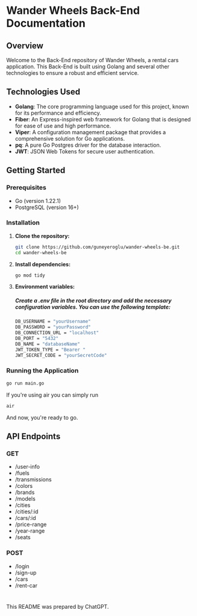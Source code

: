 # Wander Wheels Back-End Documentation

## Overview

Welcome to the Back-End repository of Wander Wheels, a rental cars application. This Back-End is built using Golang and several other technologies to ensure a robust and efficient service.

## Technologies Used

- **Golang**: The core programming language used for this project, known for its performance and efficiency.
- **Fiber**: An Express-inspired web framework for Golang that is designed for ease of use and high performance.
- **Viper**: A configuration management package that provides a comprehensive solution for Go applications.
- **pq**: A pure Go Postgres driver for the database interaction.
- **JWT**: JSON Web Tokens for secure user authentication.

## Getting Started

### Prerequisites

- Go (version 1.22.1)
- PostgreSQL (version 16+)

### Installation

1. **Clone the repository:**
   ```sh
   git clone https://github.com/guneyeroglu/wander-wheels-be.git
   cd wander-wheels-be
   ```

2. **Install dependencies:**
   ```sh
   go mod tidy
   ```

3. **Environment variables:**
   ##### Create a .env file in the root directory and add the necessary configuration variables. You can use the following template:
   ```sh
   DB_USERNAME = "yourUsername"
   DB_PASSWORD = "yourPassword"
   DB_CONNECTION_URL = "localhost"
   DB_PORT = "5432"
   DB_NAME = "databaseName"
   JWT_TOKEN_TYPE = "Bearer "
   JWT_SECRET_CODE = "yourSecretCode"
   ```

### Running the Application
  ```sh
  go run main.go
  ```
If you're using air you can simply run
  ```sh
  air
  ```

And now, you're ready to go.

## API Endpoints

### GET
-  /user-info
-  /fuels
-  /transmissions
-  /colors
-  /brands
-  /models
-  /cities
-  /cities/:id
-  /cars/:id
-  /price-range
-  /year-range
-  /seats

### POST
-  /login
-  /sign-up
-	 /cars
-	 /rent-car

#

This README was prepared by ChatGPT.
	
